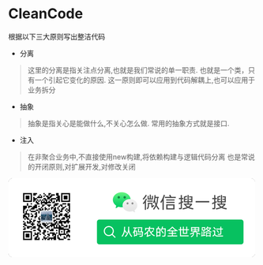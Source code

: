 # CleanCode


根据以下三大原则写出整洁代码

* 分离
>这里的分离是指关注点分离,也就是我们常说的单一职责.
也就是一个类，只有一个引起它变化的原因.
这一原则即可以应用到代码解耦上,也可以应用于业务拆分
* 抽象
>抽象是指关心是能做什么,不关心怎么做.
常用的抽象方式就是接口.
* 注入
>在非聚合业务中,不直接使用new构建,将依赖构建与逻辑代码分离
   也是常说的开闭原则,对扩展开发,对修改关闭

![公众号](log.png)